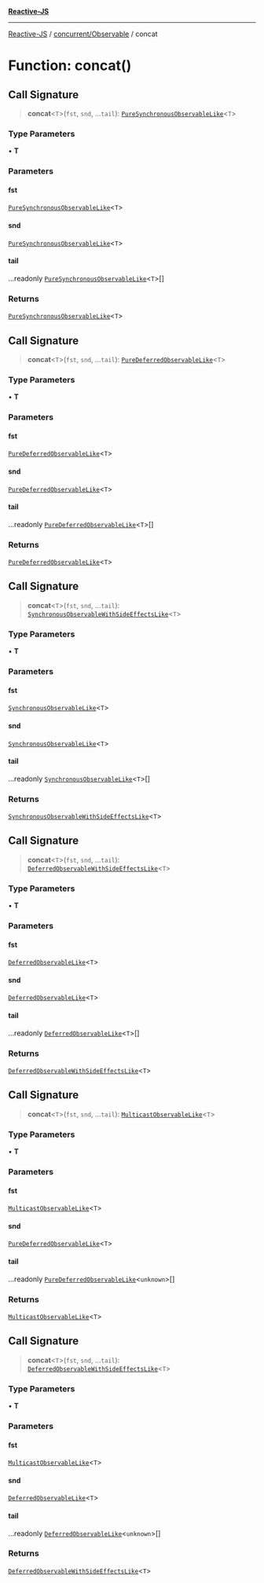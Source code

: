 [**Reactive-JS**](../../../README.md)

***

[Reactive-JS](../../../README.md) / [concurrent/Observable](../README.md) / concat

# Function: concat()

## Call Signature

> **concat**\<`T`\>(`fst`, `snd`, ...`tail`): [`PureSynchronousObservableLike`](../../interfaces/PureSynchronousObservableLike.md)\<`T`\>

### Type Parameters

• **T**

### Parameters

#### fst

[`PureSynchronousObservableLike`](../../interfaces/PureSynchronousObservableLike.md)\<`T`\>

#### snd

[`PureSynchronousObservableLike`](../../interfaces/PureSynchronousObservableLike.md)\<`T`\>

#### tail

...readonly [`PureSynchronousObservableLike`](../../interfaces/PureSynchronousObservableLike.md)\<`T`\>[]

### Returns

[`PureSynchronousObservableLike`](../../interfaces/PureSynchronousObservableLike.md)\<`T`\>

## Call Signature

> **concat**\<`T`\>(`fst`, `snd`, ...`tail`): [`PureDeferredObservableLike`](../../interfaces/PureDeferredObservableLike.md)\<`T`\>

### Type Parameters

• **T**

### Parameters

#### fst

[`PureDeferredObservableLike`](../../interfaces/PureDeferredObservableLike.md)\<`T`\>

#### snd

[`PureDeferredObservableLike`](../../interfaces/PureDeferredObservableLike.md)\<`T`\>

#### tail

...readonly [`PureDeferredObservableLike`](../../interfaces/PureDeferredObservableLike.md)\<`T`\>[]

### Returns

[`PureDeferredObservableLike`](../../interfaces/PureDeferredObservableLike.md)\<`T`\>

## Call Signature

> **concat**\<`T`\>(`fst`, `snd`, ...`tail`): [`SynchronousObservableWithSideEffectsLike`](../../interfaces/SynchronousObservableWithSideEffectsLike.md)\<`T`\>

### Type Parameters

• **T**

### Parameters

#### fst

[`SynchronousObservableLike`](../../interfaces/SynchronousObservableLike.md)\<`T`\>

#### snd

[`SynchronousObservableLike`](../../interfaces/SynchronousObservableLike.md)\<`T`\>

#### tail

...readonly [`SynchronousObservableLike`](../../interfaces/SynchronousObservableLike.md)\<`T`\>[]

### Returns

[`SynchronousObservableWithSideEffectsLike`](../../interfaces/SynchronousObservableWithSideEffectsLike.md)\<`T`\>

## Call Signature

> **concat**\<`T`\>(`fst`, `snd`, ...`tail`): [`DeferredObservableWithSideEffectsLike`](../../interfaces/DeferredObservableWithSideEffectsLike.md)\<`T`\>

### Type Parameters

• **T**

### Parameters

#### fst

[`DeferredObservableLike`](../../interfaces/DeferredObservableLike.md)\<`T`\>

#### snd

[`DeferredObservableLike`](../../interfaces/DeferredObservableLike.md)\<`T`\>

#### tail

...readonly [`DeferredObservableLike`](../../interfaces/DeferredObservableLike.md)\<`T`\>[]

### Returns

[`DeferredObservableWithSideEffectsLike`](../../interfaces/DeferredObservableWithSideEffectsLike.md)\<`T`\>

## Call Signature

> **concat**\<`T`\>(`fst`, `snd`, ...`tail`): [`MulticastObservableLike`](../../interfaces/MulticastObservableLike.md)\<`T`\>

### Type Parameters

• **T**

### Parameters

#### fst

[`MulticastObservableLike`](../../interfaces/MulticastObservableLike.md)\<`T`\>

#### snd

[`PureDeferredObservableLike`](../../interfaces/PureDeferredObservableLike.md)\<`T`\>

#### tail

...readonly [`PureDeferredObservableLike`](../../interfaces/PureDeferredObservableLike.md)\<`unknown`\>[]

### Returns

[`MulticastObservableLike`](../../interfaces/MulticastObservableLike.md)\<`T`\>

## Call Signature

> **concat**\<`T`\>(`fst`, `snd`, ...`tail`): [`DeferredObservableWithSideEffectsLike`](../../interfaces/DeferredObservableWithSideEffectsLike.md)\<`T`\>

### Type Parameters

• **T**

### Parameters

#### fst

[`MulticastObservableLike`](../../interfaces/MulticastObservableLike.md)\<`T`\>

#### snd

[`DeferredObservableLike`](../../interfaces/DeferredObservableLike.md)\<`T`\>

#### tail

...readonly [`DeferredObservableLike`](../../interfaces/DeferredObservableLike.md)\<`unknown`\>[]

### Returns

[`DeferredObservableWithSideEffectsLike`](../../interfaces/DeferredObservableWithSideEffectsLike.md)\<`T`\>

